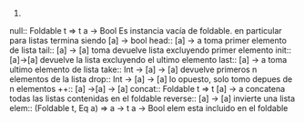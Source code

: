 1)


null:: Foldable t => t a -> Bool 
Es instancia vacía de foldable. 
en particular para listas termina siendo [a] -> bool
head:: [a] -> a
toma primer elemento de lista
tail:: [a] -> [a]
toma devuelve lista excluyendo primer elemento
init:: [a]->[a]
devuelve la lista excluyendo el ultimo elemento
last:: [a] -> a
toma ultimo elemento de lista
take:: Int -> [a] -> [a]
devuelve primeros n elementos de la lista
drop:: Int -> [a] -> [a]
lo opuesto, solo tomo depues de n elementos 
++:: [a] ->[a] -> [a]
concat:: Foldable t => t [a] -> a
concatena todas las listas contenidas en el foldable
reverse:: [a] -> [a]
invierte una lista
elem:: (Foldable t, Eq a) => a -> t a -> Bool
elem esta incluido en el foldable



